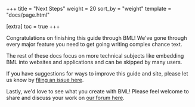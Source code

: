 +++
title = "Next Steps"
weight = 20
sort_by = "weight"
template = "docs/page.html"

[extra]
toc = true
+++

Congratulations on finishing this guide through BML! We've gone through every major feature you need to get going writing complex chance text.

The rest of these docs focus on more technical subjects like embedding BML into websites and applications and can be skipped by many users.

If you have suggestions for ways to improve this guide and site, please let us know by [filing an issue here](https://github.com/ajyoon/bml-lang.org).

Lastly, we'd love to see what you create with BML! Please feel welcome to share and discuss your work on [our forum here](https://github.com/ajyoon/bml/discussions).
